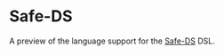 # Safe-DS

A preview of the language support for the [Safe-DS][safe-ds-docs] DSL.

[safe-ds-docs]: https://dsl.safeds.com
